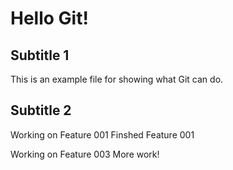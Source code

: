 # Hello Git!
## Subtitle 1
This is an example file for showing what Git can do.
## Subtitle 2
Working on Feature 001
Finshed Feature 001

Working on Feature 003
More work!